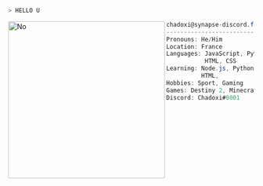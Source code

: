 ```zsh
> HELLO U
```

<img align="left" src="https://cdn.discordapp.com/attachments/681422909050322964/926203140494204928/3svw12.jpg" alt="No" width="320" /> 

```csharp
chadoxi@synapse-discord.fr
-------------------------
Pronouns: He/Him
Location: France
Languages: JavaScript, Python,
           HTML, CSS
Learning: Node.js, Python, Flutter,
          HTML,
Hobbies: Sport, Gaming
Games: Destiny 2, Minecraft, Sea Of Thieves 
Discord: Chadoxi#0001
```
